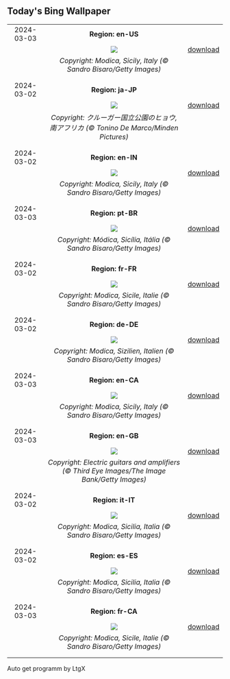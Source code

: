 ## Today's Bing Wallpaper
|      |      |      |
| :----: | :----: | :----: |
|2024-03-03|**Region: en-US**||
||![](https://www.bing.com/th?id=OHR.ModicaItaly_EN-US3843446204_UHD.jpg&pid=hp&w=1152&h=648&rs=1&c=4)| [download](https://www.bing.com/th?id=OHR.ModicaItaly_EN-US3843446204_UHD.jpg)|
||*Copyright: Modica, Sicily, Italy (© Sandro Bisaro/Getty Images)*
||
|||
|2024-03-02|**Region: ja-JP**||
||![](https://www.bing.com/th?id=OHR.KrugerLeopard_JA-JP0770741894_UHD.jpg&pid=hp&w=1152&h=648&rs=1&c=4)| [download](https://www.bing.com/th?id=OHR.KrugerLeopard_JA-JP0770741894_UHD.jpg)|
||*Copyright: クルーガー国立公園のヒョウ, 南アフリカ (© Tonino De Marco/Minden Pictures)*
||
|||
|2024-03-02|**Region: en-IN**||
||![](https://www.bing.com/th?id=OHR.ModicaItaly_EN-IN0487333046_UHD.jpg&pid=hp&w=1152&h=648&rs=1&c=4)| [download](https://www.bing.com/th?id=OHR.ModicaItaly_EN-IN0487333046_UHD.jpg)|
||*Copyright: Modica, Sicily, Italy (© Sandro Bisaro/Getty Images)*
||
|||
|2024-03-03|**Region: pt-BR**||
||![](https://www.bing.com/th?id=OHR.ModicaItaly_PT-BR1634339196_UHD.jpg&pid=hp&w=1152&h=648&rs=1&c=4)| [download](https://www.bing.com/th?id=OHR.ModicaItaly_PT-BR1634339196_UHD.jpg)|
||*Copyright: Módica, Sicília, Itália (© Sandro Bisaro/Getty Images)*
||
|||
|2024-03-02|**Region: fr-FR**||
||![](https://www.bing.com/th?id=OHR.ModicaItaly_FR-FR5433904766_UHD.jpg&pid=hp&w=1152&h=648&rs=1&c=4)| [download](https://www.bing.com/th?id=OHR.ModicaItaly_FR-FR5433904766_UHD.jpg)|
||*Copyright: Modica, Sicile, Italie  (© Sandro Bisaro/Getty Images)*
||
|||
|2024-03-02|**Region: de-DE**||
||![](https://www.bing.com/th?id=OHR.ModicaItaly_DE-DE7624827179_UHD.jpg&pid=hp&w=1152&h=648&rs=1&c=4)| [download](https://www.bing.com/th?id=OHR.ModicaItaly_DE-DE7624827179_UHD.jpg)|
||*Copyright: Modica, Sizilien, Italien (© Sandro Bisaro/Getty Images)*
||
|||
|2024-03-03|**Region: en-CA**||
||![](https://www.bing.com/th?id=OHR.ModicaItaly_EN-CA9502115177_UHD.jpg&pid=hp&w=1152&h=648&rs=1&c=4)| [download](https://www.bing.com/th?id=OHR.ModicaItaly_EN-CA9502115177_UHD.jpg)|
||*Copyright: Modica, Sicily, Italy (© Sandro Bisaro/Getty Images)*
||
|||
|2024-03-03|**Region: en-GB**||
||![](https://www.bing.com/th?id=OHR.BritAwardsGuitarsUK_EN-GB7128101081_UHD.jpg&pid=hp&w=1152&h=648&rs=1&c=4)| [download](https://www.bing.com/th?id=OHR.BritAwardsGuitarsUK_EN-GB7128101081_UHD.jpg)|
||*Copyright: Electric guitars and amplifiers (© Third Eye Images/The Image Bank/Getty Images)*
||
|||
|2024-03-02|**Region: it-IT**||
||![](https://www.bing.com/th?id=OHR.ModicaItaly_IT-IT4926775993_UHD.jpg&pid=hp&w=1152&h=648&rs=1&c=4)| [download](https://www.bing.com/th?id=OHR.ModicaItaly_IT-IT4926775993_UHD.jpg)|
||*Copyright: Modica, Sicilia, Italia (© Sandro Bisaro/Getty Images)*
||
|||
|2024-03-02|**Region: es-ES**||
||![](https://www.bing.com/th?id=OHR.ModicaItaly_ES-ES5949854185_UHD.jpg&pid=hp&w=1152&h=648&rs=1&c=4)| [download](https://www.bing.com/th?id=OHR.ModicaItaly_ES-ES5949854185_UHD.jpg)|
||*Copyright: Modica, Sicilia, Italia (© Sandro Bisaro/Getty Images)*
||
|||
|2024-03-03|**Region: fr-CA**||
||![](https://www.bing.com/th?id=OHR.ModicaItaly_FR-CA4861122152_UHD.jpg&pid=hp&w=1152&h=648&rs=1&c=4)| [download](https://www.bing.com/th?id=OHR.ModicaItaly_FR-CA4861122152_UHD.jpg)|
||*Copyright: Modica, Sicile, Italie (© Sandro Bisaro/Getty Images)*
||
|||

Auto get programm by LtgX
